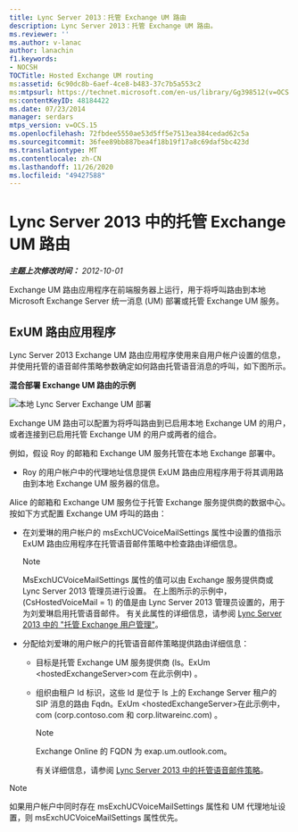```yaml
---
title: Lync Server 2013：托管 Exchange UM 路由
description: Lync Server 2013：托管 Exchange UM 路由。
ms.reviewer: ''
ms.author: v-lanac
author: lanachin
f1.keywords:
- NOCSH
TOCTitle: Hosted Exchange UM routing
ms:assetid: 6c90dc8b-6aef-4ce8-b483-37c7b5a553c2
ms:mtpsurl: https://technet.microsoft.com/en-us/library/Gg398512(v=OCS.15)
ms:contentKeyID: 48184422
ms.date: 07/23/2014
manager: serdars
mtps_version: v=OCS.15
ms.openlocfilehash: 72fbdee5550ae53d5ff5e7513ea384cedad62c5a
ms.sourcegitcommit: 36fee89bb887bea4f18b19f17a8c69daf5bc423d
ms.translationtype: MT
ms.contentlocale: zh-CN
ms.lasthandoff: 11/26/2020
ms.locfileid: "49427588"
---
```

# <a name="hosted-exchange-um-routing-in-lync-server-2013"></a>Lync Server 2013 中的托管 Exchange UM 路由

<div data-xmlns="http://www.w3.org/1999/xhtml">

<div class="topic" data-xmlns="http://www.w3.org/1999/xhtml" data-msxsl="urn:schemas-microsoft-com:xslt" data-cs="https://msdn.microsoft.com/">

<div data-asp="https://msdn2.microsoft.com/asp">



</div>

<div id="mainSection">

<div id="mainBody">

<span> </span>

_**主题上次修改时间：** 2012-10-01_

Exchange UM 路由应用程序在前端服务器上运行，用于将呼叫路由到本地 Microsoft Exchange Server 统一消息 (UM) 部署或托管 Exchange UM 服务。

<div>

## <a name="the-exum-routing-application"></a>ExUM 路由应用程序

Lync Server 2013 Exchange UM 路由应用程序使用来自用户帐户设置的信息，并使用托管的语音邮件策略参数确定如何路由托管语音消息的呼叫，如下图所示。

**混合部署 Exchange UM 路由的示例**

![本地 Lync Server Exchange UM 部署](images/Gg398512.75258286-1f23-487b-bf46-d8538e7d540e(OCS.15).jpg "本地 Lync Server Exchange UM 部署")

Exchange UM 路由可以配置为将呼叫路由到已启用本地 Exchange UM 的用户，或者连接到已启用托管 Exchange UM 的用户或两者的组合。

例如，假设 Roy 的邮箱和 Exchange UM 服务托管在本地 Exchange 部署中。

  - Roy 的用户帐户中的代理地址信息提供 ExUM 路由应用程序用于将其调用路由到本地 Exchange UM 服务器的信息。

Alice 的邮箱和 Exchange UM 服务位于托管 Exchange 服务提供商的数据中心。 按如下方式配置 Exchange UM 呼叫的路由：

  - 在刘爱琳的用户帐户的 msExchUCVoiceMailSettings 属性中设置的值指示 ExUM 路由应用程序在托管语音邮件策略中检查路由详细信息。
    
    <div>
    

    > [!NOTE]  
    > MsExchUCVoiceMailSettings 属性的值可以由 Exchange 服务提供商或 Lync Server 2013 管理员进行设置。 在上图所示的示例中， (CsHostedVoiceMail = 1) 的值是由 Lync Server 2013 管理员设置的，用于为刘爱琳启用托管语音邮件。 有关此属性的详细信息，请参阅 <A href="lync-server-2013-hosted-exchange-user-management.md">Lync Server 2013 中的 "托管 Exchange 用户管理"</A>。

    
    </div>

  - 分配给刘爱琳的用户帐户的托管语音邮件策略提供路由详细信息：
    
      - 目标是托管 Exchange UM 服务提供商 (ls。ExUm \<hostedExchangeServer\>com 在此示例中) 。
    
      - 组织由租户 Id 标识，这些 Id 是位于 ls 上的 Exchange Server 租户的 SIP 消息的路由 Fqdn。ExUm \<hostedExchangeServer\>在此示例中，com (corp.contoso.com 和 corp.litwareinc.com) 。
        
        <div>
        

        > [!NOTE]  
        > Exchange Online 的 FQDN 为 exap.um.outlook.com。

        
        </div>
        
        有关详细信息，请参阅 [Lync Server 2013 中的托管语音邮件策略](lync-server-2013-hosted-voice-mail-policies.md)。

<div>


> [!NOTE]  
> 如果用户帐户中同时存在 msExchUCVoiceMailSettings 属性和 UM 代理地址设置，则 msExchUCVoiceMailSettings 属性优先。



</div>

</div>

</div>

<span> </span>

</div>

</div>

</div>

